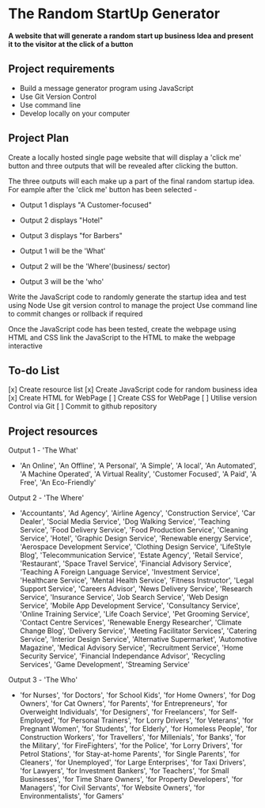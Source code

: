 # The Random StartUp Generator
**A website that will generate a random start up business Idea and present it to the visitor at the click of a button**

## Project requirements
- Build a message generator program using JavaScript
- Use Git Version Control
- Use command line
- Develop locally on your computer

## Project Plan
Create a locally hosted single page website that will display a 'click me' 
button and three outputs that will be revealed after clicking the button.

The three outputs will each make up a part of the final random startup idea.
For eample after the 'click me' button has been selected - 

- Output 1 displays "A Customer-focused"
- Output 2 displays "Hotel"
- Output 3 displays "for Barbers"

- Output 1 will be the 'What'
- Output 2 will be the 'Where'(business/ sector)
- Output 3 will be the 'who'

Write the JavaScript code to randomly generate the startup idea and test using Node
Use git version control to manage the project
Use command line to commit changes or rollback if required

Once the JavaScript code has been tested, create the webpage using HTML and CSS
link the JavaScript to the HTML to make the webpage interactive

## To-do List
[x] Create resource list
[x] Create JavaScript code for random business idea
[x] Create HTML for WebPage
[ ] Create CSS for WebPage
[ ] Utilise version Control via Git
[ ] Commit to github repository

## Project resources 
Output 1 - 'The What'
- 'An Online', 'An Offline', 'A Personal', 'A Simple', 'A local', 'An Automated', 'A Machine Operated', 'A Virtual Reality', 'Customer Focused', 'A Paid', 'A Free', 'An Eco-Friendly'

Output 2 - 'The Where'
- 'Accountants', 'Ad Agency', 'Airline Agency', 'Construction Service', 'Car Dealer', 'Social Media Service', 'Dog Walking Service', 'Teaching Service', 'Food Delivery Service', 'Food Production Service', 'Cleaning Service', 'Hotel', 'Graphic Design Service', 'Renewable energy Service', 'Aerospace Development Service', 'Clothing Design Service', 'LifeStyle Blog', 'Telecommunication Service', 'Estate Agency', 'Retail Service', 'Restaurant', 'Space Travel Service', 'Financial Advisory Service', 'Teaching A Foreign Language Service', 'Investment Service', 'Healthcare Service', 'Mental Health Service', 'Fitness Instructor', 'Legal Support Service', 'Careers Advisor', 'News Delivery Service', 'Research Service', 'Insurance Service', 'Job Search Service', 'Web Design Service', 'Mobile App Development Service', 'Consultancy Service', 'Online Training Service', 'Life Coach Service', 'Pet Grooming Service', 'Contact Centre Services', 'Renewable Energy Researcher', 'Climate Change Blog', 'Delivery Service', 'Meeting Facilitator Services', 'Catering Service', 'Interior Design Service', 'Alternative Supermarket', 'Automotive Magazine', 'Medical Advisory Service', 'Recruitment Service', 'Home Security Service', 'Financial Independance Advisor', 'Recycling Services', 'Game Development', 'Streaming Service'

Output 3 - 'The Who'
- 'for Nurses', 'for Doctors', 'for School Kids', 'for Home Owners', 'for Dog Owners', 'for Cat Owners', 'for Parents', 'for Entrepreneurs', 'for Overweight Individuals', 'for Designers', 'for Freelancers', 'for Self-Employed', 'for Personal Trainers', 'for Lorry Drivers', 'for Veterans', 'for Pregnant Women', 'for Students', 'for Elderly', 'for Homeless People', 'for Construction Workers', 'for Travellers', 'for Millenials', 'for Banks', 'for the Military', 'for FireFighters', 'for the Police', 'for Lorry Drivers', 'for Petrol Stations', 'for Stay-at-home Parents', 'for Single Parents', 'for Cleaners', 'for Unemployed', 'for Large Enterprises', 'for Taxi Drivers', 'for Lawyers', 'for Investment Bankers', 'for Teachers', 'for Small Businesses', 'for Time Share Owners', 'for Property Developers', 'for Managers', 'for Civil Servants', 'for Website Owners', 'for Environmentalists', 'for Gamers'





